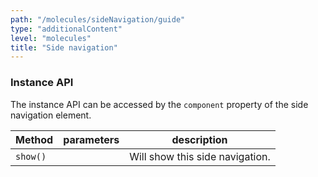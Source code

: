 ```yaml
---
path: "/molecules/sideNavigation/guide"
type: "additionalContent"
level: "molecules"
title: "Side navigation"
---
```


### Instance API

The instance API can be accessed by the `component` property of the side navigation element.

| Method   | parameters | description                     |
| -------- | ---------- | ------------------------------- |
| `show()` |            | Will show this side navigation. |
